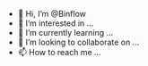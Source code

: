 - 👋 Hi, I’m @Binflow
- 👀 I’m interested in ...
- 🌱 I’m currently learning ...
- 💞️ I’m looking to collaborate on ...
- 📫 How to reach me ...

<!---
Binflow/Binflow is a ✨ special ✨ repository because its `README.md` (this file) appears on your GitHub profile.
You can click the Preview link to take a look at your changes.
--->
